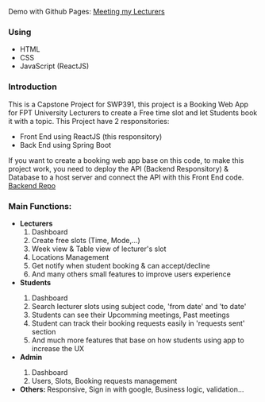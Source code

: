 <span class="demo">Demo with Github Pages: [Meeting my Lecturers](https://meeting-my-lecturers.vercel.app) </span>


<h3>Using</h3>
<ul>
  <li>HTML</li>
  <li>CSS</li>
  <li>JavaScript (ReactJS)</li>
</ul>

<h3>Introduction</h3>
This is a Capstone Project for SWP391, this project is a Booking Web App for FPT University Lecturers to create a Free time slot and let Students book it with a topic. 
This Project have 2 responsitories:
<ul>
  <li>Front End using ReactJS (this responsitory)</li>
<li>Back End using Spring Boot</li>
</ul>

If you want to create a booking web app base on this code, to make this project work, you need to deploy the API (Backend Responsitory) & Database to a host server and connect the API with this Front End code. [Backend Repo](https://github.com/CongLam1806/Meet)

<h3>Main Functions:</h3>
<ul>
  <li><b>Lecturers</b>
  <ol>
    <li>Dashboard</li>
    <li>Create free slots (Time, Mode,...)</li>
    <li>Week view & Table view of lecturer's slot</li>
    <li>Locations Management</li>
    <li>Get notify when student booking & can accept/decline</li>
    <li>And many others small features to improve users experience</li>
  </ol>
  </li>
  <li><b>Students</b></li>
  <ol>
    <li>Dashboard</li>
    <li>Search lecturer slots using subject code, 'from date' and 'to date'</li>
    <li>Students can see their Upcomming meetings, Past meetings</li>
    <li>Student can track their booking requests easily in 'requests sent' section</li>
    <li>And much more features that base on how students using app to increase the UX</li>
  </ol>
  <li><b>Admin</b></li>
  <ol>
    <li>Dashboard</li>
    <li>Users, Slots, Booking requests management</li>
  </ol>
  <li><b>Others: </b>Responsive, Sign in with google, Business logic, validation...</li>
</ul>


